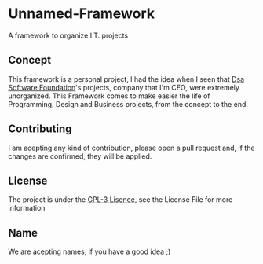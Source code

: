 # Unnamed-Framework
A framework to organize I.T. projects

## Concept
This framework is a personal project, I had the idea when I seen that [Dsa Software Foundation]()'s projects, company that I'm CEO, were extremely unorganized. This Framework comes to make easier the life of Programming, Design and Business projects, from the concept to the end.

## Contributing
I am acepting any kind of contribution, please open a pull request and, if the changes are confirmed, they will be applied.

## License
The project is under the [GPL-3 Lisence](https://github.com/caue-alves/Unnamed-Framework/blob/main/LICENSE.txt), see the License File for more information

## Name
We are acepting names, if you have a good idea ;)
